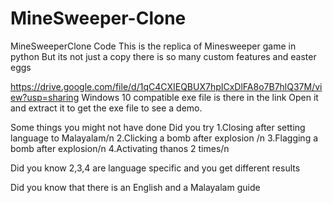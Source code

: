 # MineSweeper-Clone
MineSweeperClone Code
This is the replica of Minesweeper game in python
But its not just a copy there is so many custom features and easter eggs

https://drive.google.com/file/d/1qC4CXIEQBUX7hpICxDlFA8o7B7hlQ37M/view?usp=sharing
Windows 10 compatible exe file is there in the link
Open it and extract it to get the exe file to see a demo.

Some things you might not have done
Did you try
1.Closing after setting language to Malayalam/n
2.Clicking a bomb after explosion /n
3.Flagging a bomb after explosion/n
4.Activating thanos 2 times/n

Did you know 2,3,4 are language specific and you get different results

Did you know that there is an English and a Malayalam guide
